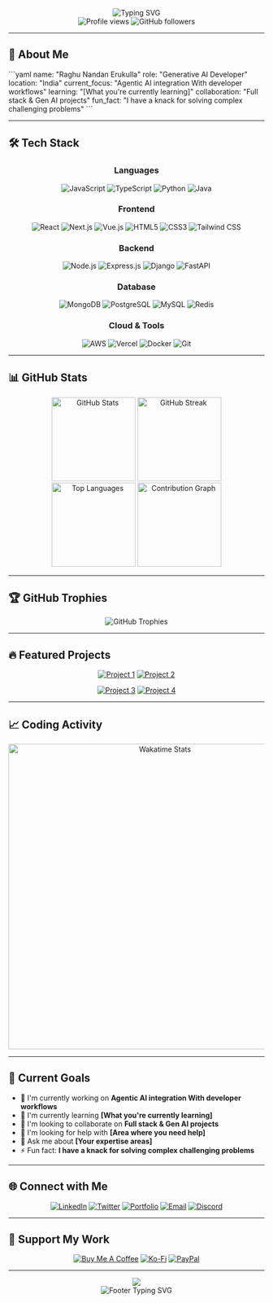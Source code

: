 <div align="center">
  <img src="https://readme-typing-svg.herokuapp.com?font=Fira+Code&size=30&duration=3000&pause=1000&color=36BCF7&center=true&vCenter=true&width=600&lines= Hi+there!+I'm+Raghu+Nandan+Erukulla+👋;Welcome+to+my+GitHub+profile!;Let's+build+something+amazing!" alt="Typing SVG" />
</div>

<div align="center">
  <img src="https://komarev.com/ghpvc/?username=[YOUR_USERNAME]&label=Profile%20views&color=0e75b6&style=flat" alt="Profile views" />
  <img src="https://img.shields.io/github/followers/[YOUR_USERNAME]?label=Followers&style=social" alt="GitHub followers" />
</div>

---

## 🚀 About Me

\`\`\`yaml
name: "Raghu Nandan Erukulla"
role: "Generative AI Developer"
location: "India"
current_focus: "Agentic AI integration With developer workflows"
learning: "[What you're currently learning]"
collaboration: "Full stack & Gen AI projects"
fun_fact: "I have a knack for solving complex challenging problems"
\`\`\`

---

## 🛠️ Tech Stack

<div align="center">

### Languages
![JavaScript](https://img.shields.io/badge/JavaScript-F7DF1E?style=for-the-badge&logo=javascript&logoColor=black)
![TypeScript](https://img.shields.io/badge/TypeScript-007ACC?style=for-the-badge&logo=typescript&logoColor=white)
![Python](https://img.shields.io/badge/Python-3776AB?style=for-the-badge&logo=python&logoColor=white)
![Java](https://img.shields.io/badge/Java-ED8B00?style=for-the-badge&logo=java&logoColor=white)

### Frontend
![React](https://img.shields.io/badge/React-20232A?style=for-the-badge&logo=react&logoColor=61DAFB)
![Next.js](https://img.shields.io/badge/Next.js-000000?style=for-the-badge&logo=next.js&logoColor=white)
![Vue.js](https://img.shields.io/badge/Vue.js-35495E?style=for-the-badge&logo=vue.js&logoColor=4FC08D)
![HTML5](https://img.shields.io/badge/HTML5-E34F26?style=for-the-badge&logo=html5&logoColor=white)
![CSS3](https://img.shields.io/badge/CSS3-1572B6?style=for-the-badge&logo=css3&logoColor=white)
![Tailwind CSS](https://img.shields.io/badge/Tailwind_CSS-38B2AC?style=for-the-badge&logo=tailwind-css&logoColor=white)

### Backend
![Node.js](https://img.shields.io/badge/Node.js-43853D?style=for-the-badge&logo=node.js&logoColor=white)
![Express.js](https://img.shields.io/badge/Express.js-404D59?style=for-the-badge)
![Django](https://img.shields.io/badge/Django-092E20?style=for-the-badge&logo=django&logoColor=white)
![FastAPI](https://img.shields.io/badge/FastAPI-005571?style=for-the-badge&logo=fastapi)

### Database
![MongoDB](https://img.shields.io/badge/MongoDB-4EA94B?style=for-the-badge&logo=mongodb&logoColor=white)
![PostgreSQL](https://img.shields.io/badge/PostgreSQL-316192?style=for-the-badge&logo=postgresql&logoColor=white)
![MySQL](https://img.shields.io/badge/MySQL-00000F?style=for-the-badge&logo=mysql&logoColor=white)
![Redis](https://img.shields.io/badge/Redis-DC382D?style=for-the-badge&logo=redis&logoColor=white)

### Cloud & Tools
![AWS](https://img.shields.io/badge/AWS-232F3E?style=for-the-badge&logo=amazon-aws&logoColor=white)
![Vercel](https://img.shields.io/badge/Vercel-000000?style=for-the-badge&logo=vercel&logoColor=white)
![Docker](https://img.shields.io/badge/Docker-2496ED?style=for-the-badge&logo=docker&logoColor=white)
![Git](https://img.shields.io/badge/Git-F05032?style=for-the-badge&logo=git&logoColor=white)

</div>

---

## 📊 GitHub Stats

<div align="center">
  <img src="https://github-readme-stats.vercel.app/api?username=[YOUR_USERNAME]&show_icons=true&theme=radical&hide_border=true&count_private=true" alt="GitHub Stats" height="165">
  <img src="https://github-readme-streak-stats.herokuapp.com/?user=[YOUR_USERNAME]&theme=radical&hide_border=true" alt="GitHub Streak" height="165">
</div>

<div align="center">
  <img src="https://github-readme-stats.vercel.app/api/top-langs/?username=[YOUR_USERNAME]&layout=compact&theme=radical&hide_border=true&langs_count=8" alt="Top Languages" height="165">
  <img src="https://github-readme-activity-graph.vercel.app/graph?username=[YOUR_USERNAME]&theme=redical&hide_border=true&custom_title=Contribution%20Graph" alt="Contribution Graph" height="165">
</div>

---

## 🏆 GitHub Trophies

<div align="center">
  <img src="https://github-profile-trophy.vercel.app/?username=[YOUR_USERNAME]&theme=radical&no-frame=true&no-bg=false&margin-w=4&row=1" alt="GitHub Trophies">
</div>

---

## 🔥 Featured Projects

<div align="center">

[![Project 1](https://github-readme-stats.vercel.app/api/pin/?username=[YOUR_USERNAME]&repo=[REPO_NAME_1]&theme=radical&hide_border=true)](https://github.com/[YOUR_USERNAME]/[REPO_NAME_1])
[![Project 2](https://github-readme-stats.vercel.app/api/pin/?username=[YOUR_USERNAME]&repo=[REPO_NAME_2]&theme=radical&hide_border=true)](https://github.com/[YOUR_USERNAME]/[REPO_NAME_2])

[![Project 3](https://github-readme-stats.vercel.app/api/pin/?username=[YOUR_USERNAME]&repo=[REPO_NAME_3]&theme=radical&hide_border=true)](https://github.com/[YOUR_USERNAME]/[REPO_NAME_3])
[![Project 4](https://github-readme-stats.vercel.app/api/pin/?username=[YOUR_USERNAME]&repo=[REPO_NAME_4]&theme=radical&hide_border=true)](https://github.com/[YOUR_USERNAME]/[REPO_NAME_4])

</div>

---

## 📈 Coding Activity

<div align="center">
  <img src="https://wakatime.com/share/@[YOUR_WAKATIME_USERNAME]/[YOUR_WAKATIME_ID].svg" alt="Wakatime Stats" width="600">
</div>

---

## 🎯 Current Goals

- 🔭 I'm currently working on **Agentic AI integration With developer workflows**
- 🌱 I'm currently learning **[What you're currently learning]**
- 👯 I'm looking to collaborate on **Full stack & Gen AI projects**
- 🤔 I'm looking for help with **[Area where you need help]**
- 💬 Ask me about **[Your expertise areas]**
- ⚡ Fun fact: **I have a knack for solving complex challenging problems**

---

## 🌐 Connect with Me

<div align="center">

[![LinkedIn](https://img.shields.io/badge/LinkedIn-0077B5?style=for-the-badge&logo=linkedin&logoColor=white)](https://linkedin.com/in/[YOUR_LINKEDIN])
[![Twitter](https://img.shields.io/badge/Twitter-1DA1F2?style=for-the-badge&logo=twitter&logoColor=white)](https://twitter.com/[YOUR_TWITTER])
[![Portfolio](https://img.shields.io/badge/Portfolio-FF5722?style=for-the-badge&logo=todoist&logoColor=white)](https://[YOUR_PORTFOLIO_URL])
[![Email](https://img.shields.io/badge/Email-D14836?style=for-the-badge&logo=gmail&logoColor=white)](mailto:[YOUR_EMAIL])
[![Discord](https://img.shields.io/badge/Discord-7289DA?style=for-the-badge&logo=discord&logoColor=white)](https://discord.gg/[YOUR_DISCORD])

</div>

---

## 💝 Support My Work

<div align="center">

[![Buy Me A Coffee](https://img.shields.io/badge/Buy%20Me%20A%20Coffee-FFDD00?style=for-the-badge&logo=buy-me-a-coffee&logoColor=black)](https://buymeacoffee.com/[YOUR_USERNAME])
[![Ko-Fi](https://img.shields.io/badge/Ko--fi-F16061?style=for-the-badge&logo=ko-fi&logoColor=white)](https://ko-fi.com/[YOUR_USERNAME])
[![PayPal](https://img.shields.io/badge/PayPal-00457C?style=for-the-badge&logo=paypal&logoColor=white)](https://paypal.me/[YOUR_PAYPAL])

</div>

---

<div align="center">
  <img src="https://capsule-render.vercel.app/api?type=waving&color=gradient&height=100&section=footer&text=Thanks%20for%20visiting!&fontSize=16&fontAlignY=65&desc=Let's%20connect%20and%20build%20something%20amazing%20together!&descAlignY=50&descAlign=center"/>
</div>

<div align="center">
  <img src="https://readme-typing-svg.herokuapp.com?font=Fira+Code&size=20&duration=3000&pause=1000&color=36BCF7&center=true&vCenter=true&width=600&lines=Happy+Coding!+🚀;Keep+Building+Amazing+Things!+✨;The+Future+is+Bright!+🌟" alt="Footer Typing SVG" />
</div>
